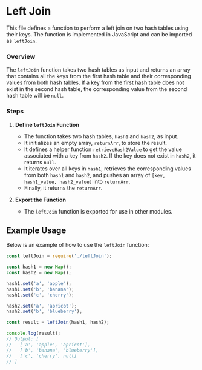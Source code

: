 # Left Join

This file defines a function to perform a left join on two hash tables using their keys. The function is implemented in JavaScript and can be imported as `leftJoin`.

### Overview

The `leftJoin` function takes two hash tables as input and returns an array that contains all the keys from the first hash table and their corresponding values from both hash tables. If a key from the first hash table does not exist in the second hash table, the corresponding value from the second hash table will be `null`.

### Steps

1. **Define `leftJoin` Function**
   - The function takes two hash tables, `hash1` and `hash2`, as input.
   - It initializes an empty array, `returnArr`, to store the result.
   - It defines a helper function `retrieveHash2Value` to get the value associated with a key from `hash2`. If the key does not exist in `hash2`, it returns `null`.
   - It iterates over all keys in `hash1`, retrieves the corresponding values from both `hash1` and `hash2`, and pushes an array of `[key, hash1_value, hash2_value]` into `returnArr`.
   - Finally, it returns the `returnArr`.

2. **Export the Function**
   - The `leftJoin` function is exported for use in other modules.

## Example Usage

Below is an example of how to use the `leftJoin` function:

```javascript
const leftJoin = require('./leftJoin');

const hash1 = new Map();
const hash2 = new Map();

hash1.set('a', 'apple');
hash1.set('b', 'banana');
hash1.set('c', 'cherry');

hash2.set('a', 'apricot');
hash2.set('b', 'blueberry');

const result = leftJoin(hash1, hash2);

console.log(result);
// Output: [
//   ['a', 'apple', 'apricot'],
//   ['b', 'banana', 'blueberry'],
//   ['c', 'cherry', null]
// ]
